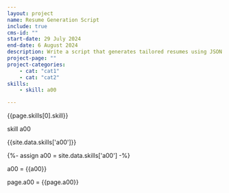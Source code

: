 ```yaml
---
layout: project
name: Resume Generation Script
include: true
cms-id: ""
start-date: 29 July 2024
end-date: 6 August 2024
description: Write a script that generates tailored resumes using JSON data and Markdown to ease the process of creating resume's tailored for each application.
project-page: ""
project-categories:
    - cat: "cat1"
    - cat: "cat2"
skills:
    - skill: a00

---
```

{{page.skills[0].skill}}

skill a00

{{site.data.skills['a00']}}

{%- assign a00 = site.data.skills['a00'] -%}

a00 = {{a00}}

page.a00 = {{page.a00}}